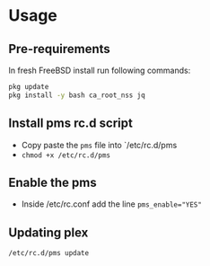 # Usage

## Pre-requirements

In fresh FreeBSD install run following commands:

```bash
pkg update
pkg install -y bash ca_root_nss jq
```

## Install pms rc.d script
* Copy paste the `pms` file into `/etc/rc.d/pms
* `chmod +x /etc/rc.d/pms`

## Enable the pms 
* Inside /etc/rc.conf add the line `pms_enable="YES"`

## Updating plex
`/etc/rc.d/pms update`